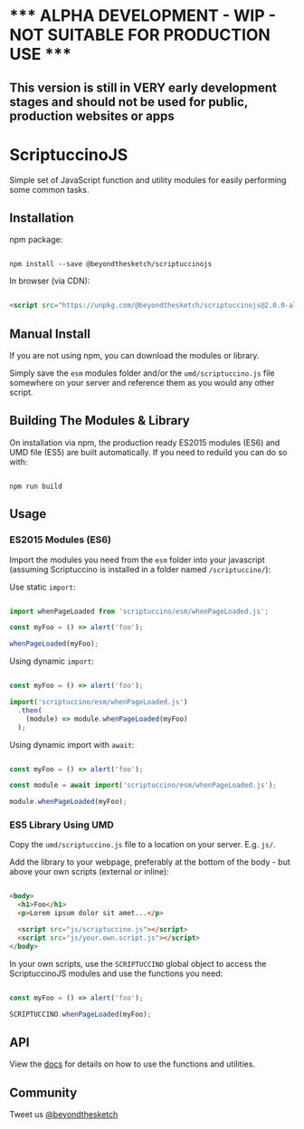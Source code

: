 # *** ALPHA DEVELOPMENT - WIP - NOT SUITABLE FOR PRODUCTION USE ***

## This version is still in VERY early development stages and should not be used for public, production websites or apps

# ScriptuccinoJS

Simple set of JavaScript function and utility modules for easily performing some common tasks.


## Installation

npm package:

```shell

npm install --save @beyondthesketch/scriptuccinojs

```

In browser (via CDN):

```html

<script src="https://unpkg.com/@beyondthesketch/scriptuccinojs@2.0.0-alpha/umd/scriptuccino.js"></script>

```


## Manual Install

If you are not using npm, you can download the modules or library.

Simply save the `esm` modules folder and/or the `umd/scriptuccino.js` file somewhere on your server and reference them as you would any other script.


## Building The Modules & Library

On installation via npm, the production ready ES2015 modules (ES6) and UMD file (ES5) are built automatically. If you need to reduild you can do so with:

```shell

npm run build

```


## Usage


### ES2015 Modules (ES6)

Import the modules you need from the `esm` folder into your javascript (assuming Scriptuccino is installed in a folder named `/scriptuccino/`):

Use static `import`:

```javascript

import whenPageLoaded from 'scriptuccino/esm/whenPageLoaded.js';

const myFoo = () => alert('foo');

whenPageLoaded(myFoo);

```

Using dynamic `import`:

```javascript

const myFoo = () => alert('foo');

import('scriptuccino/esm/whenPageLoaded.js')
  .then(
    (module) => module.whenPageLoaded(myFoo)
  );

```

Using dynamic import with `await`:

```javascript

const myFoo = () => alert('foo');

const module = await import('scriptuccino/esm/whenPageLoaded.js');

module.whenPageLoaded(myFoo);

```

### ES5 Library Using UMD

Copy the `umd/scriptuccino.js` file to a location on your server. E.g. `js/`.

Add the library to your webpage, preferably at the bottom of the body - but above your own scripts (external or inline):

```html

<body>
  <h1>Foo</h1>
  <p>Lorem ipsum dolor sit amet...</p>

  <script src="js/scriptuccino.js"></script>
  <script src="js/your.own.script.js"></script>
</body>

```

In your own scripts, use the `SCRIPTUCCINO` global object to access the ScriptuccinoJS modules and use the functions you need:

```javascript

const myFoo = () => alert('foo');

SCRIPTUCCINO.whenPageLoaded(myFoo);

```

## API

View the [docs](https://beyondthesketch.github.io/ScriptuccinoJS) for details on how to use the functions and utilities.


## Community

Tweet us [@beyondthesketch](https://twitter.com/beyondthesketch)

